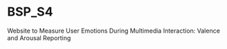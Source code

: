 # BSP_S4
Website to Measure User Emotions During Multimedia Interaction: Valence and Arousal Reporting
